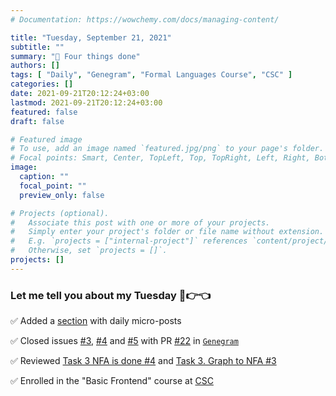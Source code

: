 ```yaml
---
# Documentation: https://wowchemy.com/docs/managing-content/

title: "Tuesday, September 21, 2021"
subtitle: ""
summary: "🚀 Four things done"
authors: []
tags: [ "Daily", "Genegram", "Formal Languages Course", "CSC" ]
categories: []
date: 2021-09-21T20:12:24+03:00
lastmod: 2021-09-21T20:12:24+03:00
featured: false
draft: false

# Featured image
# To use, add an image named `featured.jpg/png` to your page's folder.
# Focal points: Smart, Center, TopLeft, Top, TopRight, Left, Right, BottomLeft, Bottom, BottomRight.
image:
  caption: ""
  focal_point: ""
  preview_only: false

# Projects (optional).
#   Associate this post with one or more of your projects.
#   Simply enter your project's folder or file name without extension.
#   E.g. `projects = ["internal-project"]` references `content/project/deep-learning/index.md`.
#   Otherwise, set `projects = []`.
projects: []
---
```


### Let me tell you about my Tuesday 🥺👉👈

✅ Added a [section](https://vdshk.me/#daily) with daily micro-posts

✅ Closed issues [#3](https://github.com/JetBrains-Research/Genegram/issues/3), [#4](https://github.com/JetBrains-Research/Genegram/issues/4) and [#5](https://github.com/JetBrains-Research/Genegram/issues/5) with PR [#22](https://github.com/JetBrains-Research/Genegram/pull/22) in [`Genegram`](https://github.com/JetBrains-Research/Genegram)

✅ Reviewed [Task 3 NFA is done #4](https://github.com/kznts9v-1lya/formal-lang-course/pull/4) and [Task 3. Graph to NFA #3](https://github.com/achains/formal-lang-course/pull/3)

✅ Enrolled in the "Basic Frontend" course at [CSC](https://compscicenter.ru/)
